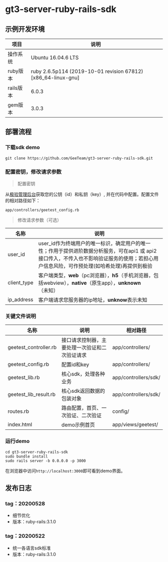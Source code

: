 # gt3-server-ruby-rails-sdk

## 示例开发环境
|项目|说明|
|----|------|
|操作系统|Ubuntu 16.04.6 LTS|
|ruby版本|ruby 2.6.5p114 (2019-10-01 revision 67812) [x86_64-linux-gnu]|
|rails版本|6.0.3|
|gem版本|3.0.3|

## 部署流程
### 下载sdk demo
```
git clone https://github.com/GeeTeam/gt3-server-ruby-rails-sdk.git
```

### 配置密钥，修改请求参数
> 配置密钥

从[极验管理后台](https://auth.geetest.com/login/)获取您的公钥（id）和私钥（key）, 并在代码中配置。配置文件的相对路径如下：
```
app/controllers/geetest_config.rb
```

> 修改请求参数（可选）

名称|说明
----|------
user_id|user_id作为终端用户的唯一标识，确定用户的唯一性；作用于提供进阶数据分析服务，可在api1 或 api2 接口传入，不传入也不影响验证服务的使用；若担心用户信息风险，可作预处理(如哈希处理)再提供到极验
client_type|客户端类型，**web**（pc浏览器），**h5**（手机浏览器，包括webview），**native**（原生app），**unknown**（未知）
ip_address|客户端请求您服务器的ip地址，**unknow**表示未知

### 关键文件说明
名称|说明|相对路径
----|----|----
geetest_controller.rb|接口请求控制器，主要处理一次验证和二次验证请求|app/controllers/
geetest_config.rb|配置id和key|app/controllers/
geetest_lib.rb|核心sdk，处理各种业务|app/controllers/sdk/
geetest_lib_result.rb|核心sdk返回数据的包装对象|app/controllers/sdk/
routes.rb|路由配置，首页、一次验证、二次验证|config/
index.html|demo示例首页|app/views/geetest/



### 运行demo
```
cd gt3-server-ruby-rails-sdk
sudo bundle install
sudo rails server -b 0.0.0.0 -p 3000
```
在浏览器中访问`http://localhost:3000`即可看到demo界面。

## 发布日志

### tag：20200528
- 细节优化
- 版本：ruby-rails:3.1.0

### tag：20200522
- 统一各语言sdk标准
- 版本：ruby-rails:3.1.0

